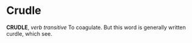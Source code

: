 # Crudle

**CRUDLE**, _verb transitive_ To coagulate. But this word is generally written curdle, which see.